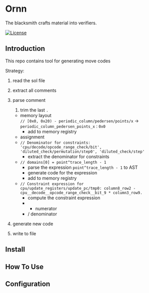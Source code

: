 # Ornn
The blacksmith crafts material into verifiers.

[![License](https://img.shields.io/github/license/sota-zk/ornn)](./LICENSE)

## Introduction

This repo contains tool for generating move codes

Strategy:  
1. read the sol file  
2. extract all comments  
3. parse comment
   1. trim the last `.` 
   - memory layout  
     `// [0x0, 0x20) - periodic_column/pedersen/points/x` -> `periodic_column_pedersen_points_x` : `0x0`
     - add to memory registry
   - assignment
   - `// Denominator for constraints: 'cpu/decode/opcode_range_check/bit', 'diluted_check/permutation/step0', 'diluted_check/step'`
     - extract the denominator for constraints
   - `// domains[0] = point^trace_length - 1`
     - parse the expression `point^trace_length - 1` to AST
     - generate code for the expression
     - add to memory registry
   - `// Constraint expression for cpu/update_registers/update_pc/tmp0: column8_row2 - cpu__decode__opcode_range_check__bit_9 * column3_row9.`
     - compute the constraint expression
     - * numerator
     - / denominator

4. generate new code

5. write to file


## Install

## How To Use

## Configuration

